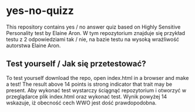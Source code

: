 # yes-no-quizz

This repository contains yes / no answer quiz based on Highly Sensitive Personality test by Elaine Aron.
W tym repozytorium znajduje się przykład testu z 2 odpowiedziami tak / nie, na bazie testu na wysoką wrażliwość autorstwa Elaine Aron.

## Test yourself / Jak się przetestować?

To test yourself download the repo, open index.html in a browser and make a test! The result above 14 points is strong indicator that trait may be present.
Aby wykonać test wystarczy ściągnąć repozytorium i otworzyć w przeglądarce plik index.html oraz wykonać test. Wynik powyżej 14 wskazuje, iż obecność cech WWO jest dość prawdopodobna.
